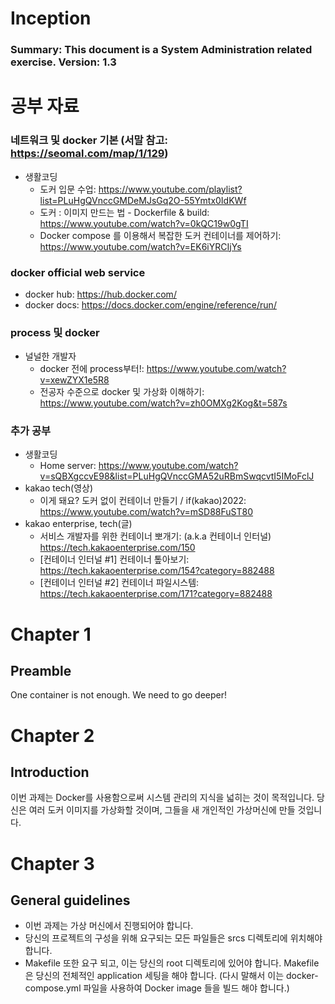 # Inception
### Summary: This document is a System Administration related exercise. Version: 1.3
# 공부 자료
### 네트워크 및 docker 기본 (서말 참고: https://seomal.com/map/1/129)
- 생활코딩
  - 도커 입문 수업: https://www.youtube.com/playlist?list=PLuHgQVnccGMDeMJsGq2O-55Ymtx0IdKWf
  - 도커 : 이미지 만드는 법 - Dockerfile & build: https://www.youtube.com/watch?v=0kQC19w0gTI
  - Docker compose 를 이용해서 복잡한 도커 컨테이너를 제어하기: https://www.youtube.com/watch?v=EK6iYRCIjYs
### docker official web service
- docker hub: https://hub.docker.com/
- docker docs: https://docs.docker.com/engine/reference/run/
### process 및 docker
- 널널한 개발자
  - docker 전에 process부터!: https://www.youtube.com/watch?v=xewZYX1e5R8
  - 전공자 수준으로 docker 및 가상화 이해하기: https://www.youtube.com/watch?v=zh0OMXg2Kog&t=587s
### 추가 공부
- 생활코딩
  - Home server: https://www.youtube.com/watch?v=sQBXgccvE98&list=PLuHgQVnccGMA52uRBmSwqcvtI5IMoFclJ
- kakao tech(영상)
  - 이게 돼요? 도커 없이 컨테이너 만들기 / if(kakao)2022: https://www.youtube.com/watch?v=mSD88FuST80
- kakao enterprise, tech(글)
  - 서비스 개발자를 위한 컨테이너 뽀개기: (a.k.a 컨테이너 인터널) https://tech.kakaoenterprise.com/150
  - [컨테이너 인터널 #1] 컨테이너 톺아보기: https://tech.kakaoenterprise.com/154?category=882488
  - [컨테이너 인터널 #2] 컨테이너 파일시스템: https://tech.kakaoenterprise.com/171?category=882488
# Chapter 1
## Preamble 
One container is not enough. We need to go deeper!

# Chapter 2
## Introduction
이번 과제는 Docker를 사용함으로써 시스템 관리의 지식을 넓히는 것이 목적입니다. 당신은 여러 도커 이미지를 가상화할 것이며, 그들을 새 개인적인 가상머신에 만들 것입니다.

# Chapter 3
## General guidelines
- 이번 과제는 가상 머신에서 진행되어야 합니다.
- 당신의 프로젝트의 구성을 위해 요구되는 모든 파일들은 srcs 디렉토리에 위치해야 합니다.
- Makefile 또한 요구 되고, 이는 당신의 root 디렉토리에 있어야 합니다. Makefile 은 당신의 전체적인 application 세팅을 해야 합니다. (다시 말해서 이는 docker-compose.yml 파일을 사용하여 Docker image 들을 빌드 해야 합니다.)

